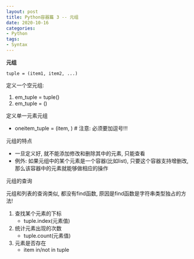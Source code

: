 ```yaml
---
layout: post
title: Python容器篇 3 -- 元组
date: 2020-10-16
categories: 
- Python
tags:
- Syntax
---
```


**元组**

`tuple = (item1, item2, ...)`

定义一个空元组:

1. em_tuple = tuple()
2. em_tuple = ()

定义单一元素元组
* oneitem_tuple = (item, )  # 注意: 必须要加逗号!!!

元组的特点
* 一旦定义好, 就不能添加修改和删除其中的元素, 只能查看
* 例外: 如果元组中的某个元素是一个容器(比如list), 只要这个容器支持增删改, 那么该容器中的元素就能够做相应的操作

元组的查询

元组和列表的查询类似, 都没有find函数, 原因是find函数是字符串类型独占的方法!<br>
1. 查找某个元素的下标 
      * tuple.index(元素值)
2. 统计元素出现的次数 
      * tuple.count(元素值)
3. 元素是否存在 
      * item in/not in tuple
